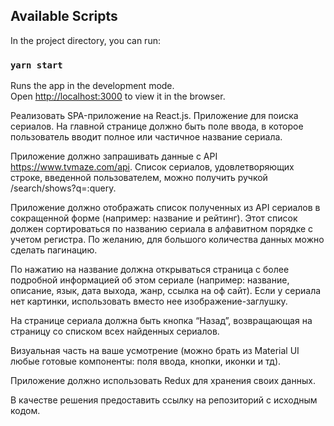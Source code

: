 ## Available Scripts

In the project directory, you can run:

### `yarn start`

Runs the app in the development mode.<br />
Open [http://localhost:3000](http://localhost:3000) to view it in the browser.

Реализовать SPA-приложение на React.js.
Приложение для поиска сериалов. На главной странице должно быть поле ввода, в которое пользователь вводит полное или частичное название сериала. 

Приложение должно запрашивать данные с API https://www.tvmaze.com/api.
Список сериалов, удовлетворяющих строке, введенной пользователем, можно получить ручкой /search/shows?q=:query.

Приложение должно отображать список полученных из API сериалов в сокращенной форме (например: название и рейтинг). Этот список должен сортироваться по названию сериала в алфавитном порядке с учетом регистра. По желанию, для большого количества данных можно сделать пагинацию.

По нажатию на название должна открываться страница с более подробной информацией об этом сериале (например: название, описание, язык, дата выхода, жанр, ссылка на оф сайт). Если у сериала нет картинки, использовать вместо нее изображение-заглушку.

На странице сериала должна быть кнопка “Назад”, возвращающая на страницу со списком всех найденных сериалов. 

Визуальная часть на ваше усмотрение (можно брать из Material UI любые готовые компоненты: поля ввода, кнопки, иконки и тд).

Приложение должно использовать Redux для хранения своих данных.

В качестве решения предоставить ссылку на репозиторий с исходным кодом.
